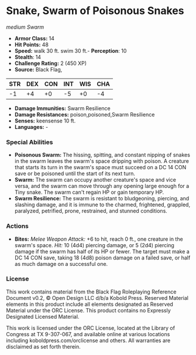# Snake, Swarm of Poisonous Snakes

*medium* *Swarm*

- **Armor Class:** 14
- **Hit Points:** 48 
- **Speed:** walk 30 ft. swim 30 ft.- **Perception**: 10
- **Stealth**: 14
- **Challenge Rating:** 2 (450 XP)
- **Source:** Black Flag,

| STR | DEX | CON | INT | WIS | CHA |
| --- | --- | --- | --- | --- | --- |
| -1 | +4 | +0 | -5 | +0 | -4 |

- **Damage Immunities:** Swarm Resilience
- **Damage Resistances:** poison,poisoned,Swarm Resilience
- **Senses:** keensense 10 ft.
- **Languages:** -

### Special Abilities

- **Poisonous Swarm:** The hissing, spitting, and constant nipping of snakes in the swarm leaves the swarm's space dripping with poison. A creature that starts its turn in the swarm's space must succeed on a DC 14 CON save or be poisoned until the start of its next turn.
- **Swarm:** The swarm can occupy another creature's space and vice versa, and the swarm can move through any opening large enough for a Tiny snake. The swarm can't regain HP or gain temporary HP.
- **Swarm Resilience:** The swarm is resistant to bludgeoning, piercing, and slashing damage, and it is immune to the charmed, frightened, grappled, paralyzed, petrified, prone, restrained, and stunned conditions.

### Actions

- **Bites:** _Melee Weapon Attack:_ +6 to hit, reach 0 ft., one creature in the swarm's space. _Hit:_ 10 (4d4) piercing damage, or 5 (2d4) piercing damage if the swarm has half of its HP or fewer. The target must make a DC 14 CON save, taking 18 (4d8) poison damage on a failed save, or half as much damage on a successful one.


### License

This work contains material from the Black Flag Roleplaying Reference Document v0.2, © Open Design LLC d/b/a Kobold Press. Reserved Material elements in this product include all elements designated as Reserved Material under the ORC License. This product contains no Expressly Designated Licensed Material.

This work is licensed under the ORC License, located at the Library of Congress at TX 9-307-067, and available online at various locations including koboldpress.com/orclicense and others. All warranties are disclaimed as set forth therein.
